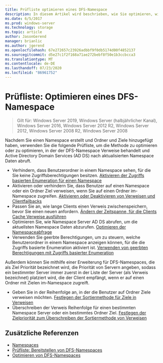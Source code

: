 ```yaml
---
title: Prüfliste optimieren eines DFS-Namespace
description: In diesem Artikel wird beschrieben, wie Sie optimieren, wie der DFS-Namespace Verweise behandelt und AD DS nach aktualisierten Namespace Daten abruft.
ms.date: 6/5/2017
ms.prod: windows-server
ms.technology: storage
ms.topic: article
author: JasonGerend
manager: brianlic
ms.author: jgerend
ms.openlocfilehash: 67e272657c23926adbbf9f0db5174d00f4852137
ms.sourcegitcommit: d5e27c1f2f168a71ae272bebf8f50e1b3ccbcca3
ms.translationtype: MT
ms.contentlocale: de-DE
ms.lasthandoff: 07/23/2020
ms.locfileid: "86961752"
---
```

# <a name="checklist-tune-a-dfs-namespace"></a>Prüfliste: Optimieren eines DFS-Namespace

> Gilt für: Windows Server 2019, Windows Server (halbjährlicher Kanal), Windows Server 2016, Windows Server 2012 R2, Windows Server 2012, Windows Server 2008 R2, Windows Server 2008

Nachdem Sie einen Namespace erstellt und Ordner und Ziele hinzugefügt haben, verwenden Sie die folgende Prüfliste, um die Methode zu optimieren oder zu optimieren, in der der DFS-Namespace Verweise behandelt und Active Directory Domain Services (AD DS) nach aktualisierten Namespace Daten abruft.

-   Verhindern, dass Benutzerordner in einem Namespace sehen, für die Sie keine Zugriffsberechtigungen besitzen. [Aktivieren der Zugriffs basierten Enumeration für einen Namespace](enable-access-based-enumeration-on-a-namespace.md)
-   Aktivieren oder verhindern Sie, dass Benutzer auf einen Namespace oder ein Ordner Ziel verweisen, wenn Sie auf einen Ordner im-Namespace zugreifen. [Aktivieren oder Deaktivieren von Verweisen und Clientfailbacks](enable-or-disable-referrals-and-client-failback.md)
-   Passen Sie an, wie lange Clients einen Verweis zwischenspeichern, bevor Sie einen neuen anfordern. [Ändern der Zeitspanne, für die Clients Cache Verweise ausführen](change-the-amount-of-time-that-clients-cache-referrals.md)
-   Optimieren Sie, wie Namespace Server AD DS abrufen, um die aktuellsten Namespace Daten abzurufen. [Optimieren der Namespaceabfrage](optimize-namespace-polling.md)
-   Verwenden Sie geerbte Berechtigungen, um zu steuern, welche Benutzerordner in einem Namespace anzeigen können, für die die Zugriffs basierte Enumeration aktiviert ist. [Verwenden von geerbten Berechtigungen mit Zugriffs basierter Enumeration](using-inherited-permissions-with-access-based-enumeration.md)

Außerdem können Sie mithilfe einer Erweiterung für DFS-Namespaces, die als Ziel Priorität bezeichnet wird, die Priorität von Servern angeben, sodass ein bestimmter Server immer zuerst in der Liste der Server (als Verweis bezeichnet) platziert wird, die der Client empfängt, wenn er auf einen Ordner mit Zielen im-Namespace zugreift.

-   Geben Sie in der Reihenfolge an, in der die Benutzer auf Ordner Ziele verweisen möchten. [Festlegen der Sortiermethode für Ziele in Verweisen](set-the-ordering-method-for-targets-in-referrals.md)
-   Überschreiben der Verweis Reihenfolge für einen bestimmten Namespace Server oder ein bestimmtes Ordner Ziel. [Festlegen der Zielpriorität zum Überschreiben der Sortiermethode von Verweisen](set-target-priority-to-override-referral-ordering.md)

## <a name="additional-references"></a>Zusätzliche Referenzen

-   [Namespaces](/previous-versions/windows/it-pro/windows-server-2008-R2-and-2008/cc771914(v=ws.11))
-   [Prüfliste: Bereitstellen von DFS-Namespaces](checklist-deploy-dfs-namespaces.md)
-   [Optimieren von DFS-Namespaces](tuning-dfs-namespaces.md)
